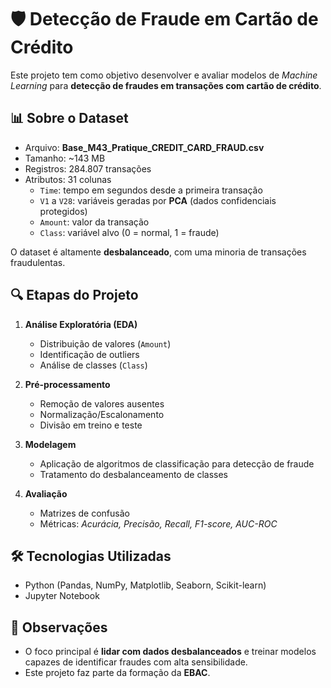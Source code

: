 # 🛡️ Detecção de Fraude em Cartão de Crédito  

Este projeto tem como objetivo desenvolver e avaliar modelos de *Machine Learning* para **detecção de fraudes em transações com cartão de crédito**.  

## 📊 Sobre o Dataset  
- Arquivo: **Base_M43_Pratique_CREDIT_CARD_FRAUD.csv**  
- Tamanho: ~143 MB  
- Registros: 284.807 transações  
- Atributos: 31 colunas  
  - `Time`: tempo em segundos desde a primeira transação  
  - `V1` a `V28`: variáveis geradas por **PCA** (dados confidenciais protegidos)  
  - `Amount`: valor da transação  
  - `Class`: variável alvo (0 = normal, 1 = fraude)  

O dataset é altamente **desbalanceado**, com uma minoria de transações fraudulentas.  

## 🔍 Etapas do Projeto  
1. **Análise Exploratória (EDA)**  
   - Distribuição de valores (`Amount`)  
   - Identificação de outliers  
   - Análise de classes (`Class`)  

2. **Pré-processamento**  
   - Remoção de valores ausentes  
   - Normalização/Escalonamento  
   - Divisão em treino e teste  

3. **Modelagem**  
   - Aplicação de algoritmos de classificação para detecção de fraude  
   - Tratamento do desbalanceamento de classes  

4. **Avaliação**  
   - Matrizes de confusão  
   - Métricas: *Acurácia, Precisão, Recall, F1-score, AUC-ROC*  

## 🛠️ Tecnologias Utilizadas  
- Python (Pandas, NumPy, Matplotlib, Seaborn, Scikit-learn)  
- Jupyter Notebook  

## 📌 Observações  
- O foco principal é **lidar com dados desbalanceados** e treinar modelos capazes de identificar fraudes com alta sensibilidade.  
- Este projeto faz parte da formação da **EBAC**.  
